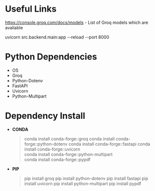 # Useful Links
https://console.groq.com/docs/models - List of Groq models which are avaliable

uvicorn src.backend.main:app --reload --port 8000

# Python Dependencies 
- OS
- Groq
- Python-Dotenv
- FastAPI
- Uvicorn
- Python-Multipart

# Dependency Install

- **CONDA** 
  > conda install conda-forge::groq
  > conda install conda-forge::python-dotenv
  > conda install conda-forge::fastapi
  > conda install conda-forge::uvicorn  
  > conda install conda-forge::python-multipart   
  > conda install conda-forge::pypdf

- **PIP**  
  > pip install groq
  > pip install python-dotenv
  > pip install fastapi
  > pip install uvicorn
  > pip install python-multipart
  > pip install pypdf


